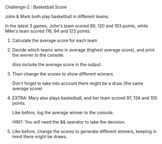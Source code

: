 Challenge-2 : Basketball Score

John & Mark both play basketball in different teams.

In the latest 3 games, John's team scored 89, 120 and 103 points, while Mike's team scored 116, 94 and 123 points.

1. Calculate the average score for each team 
2. Decide which teams wins in average (highest average score), and print the winner to the console.
   
   Also include the average score in the output.
3. Then change the scores to show different winners.
   
   Don't forget to take into account there might be a draw (the same average score)
4. EXTRA: Mary also plays basketball, and her team scored 97, 134 and 105 points.
   
   Like before, log the average winner to the console.
   
   HINT: You will need the && operator to take the decision.
5. Like before, change the scores to generate different winners, keeping in mind there might be draws.   
